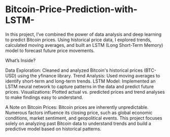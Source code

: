 # Bitcoin-Price-Prediction-with-LSTM-
In this project, I’ve combined the power of data analysis and deep learning to predict Bitcoin prices. Using historical price data, I explored trends, calculated moving averages, and built an LSTM (Long Short-Term Memory) model to forecast future price movements. 

What’s Inside?

Data Exploration: Cleaned and analyzed Bitcoin's historical prices (BTC-USD) using the yfinance library.
Trend Analysis: Used moving averages to identify short-term and long-term trends.
LSTM Model: Implemented an LSTM neural network to capture patterns in the data and predict future prices.
Visualizations: Plotted actual vs. predicted prices and trend analyses to make findings easy to understand.

A Note on Bitcoin Prices:
Bitcoin prices are inherently unpredictable. Numerous factors influence its closing price, such as global economic conditions, market sentiment, and geopolitical events. This project focuses solely on analyzing past Bitcoin data to understand trends and build a predictive model based on historical patterns.
